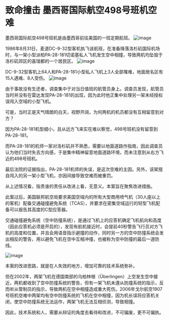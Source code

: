 # 致命撞击 墨西哥国际航空498号班机空难

墨西哥国际航空498号班机是由墨西哥前往美国的一班定期航班。
![image](https://github.com/user-attachments/assets/35c0d254-e0c6-4623-8421-95b16559dc78)


1986年8月31日，麦道DC-9-32型客机执飞该航班，在准备降落洛杉矶国际机场时，与一架小型派柏PA-28-181切诺基私人飞机发生空中相撞，导致两机均坠毁于洛杉矶郊区的喜瑞都的一个居民区。
![image](https://github.com/user-attachments/assets/14ef2d18-2a53-4625-869c-584cbde92d1d)


DC-9-32型客机上64人和PA-28-181小型私人飞机上3人全部罹难，地面居名区有15人遇难、8人受伤。
![image](https://github.com/user-attachments/assets/ef863024-b223-408e-b09c-1355cf4efa6d)


由于事故没有生还者，调查集中于对当日值班的航管员身上。调查员发现，航管员当时并没有在雷达发现PA-28-181的出现，因为此时他正集中处理另一架未经授权误闯入空域的小型飞机。

可是，当时正是天气晴朗的白天，视野开阔，为何两机的机员都没有互相留意到对方？ 

因为PA-28-181机型细小，且从远方飞来实在难以察觉，498号班机没有留意到PA-28-181。

而PA-28-181的机师一家对洛杉矶并不熟悉，需要以地面道路作指南，因此调查员认为他们当时失去方向感，于是集中精神留意地面道路环境，而未注意到从右方飞近的498号班机。

最后法院的证据指出，PA-28-181机师的失误，是这次空难的主因。另外，该架擅自闯入的另一架小型飞机，亦因间接导致空难而被重罚。

从上述情况看，指责谁的责任从改进上看，无意义。本案旨在聚焦改进措施。

此案过后，美国联邦航空局要求美国空域内的所有大型商用喷气机（30人座以上的客机）配备交通碰撞避免系统（TCAS），并要求在密集空域运行的轻型飞机配备可以报告其高度的C型应答器。

交通碰撞避免系统（空中防撞系统），是通过飞机上的应答机确定飞机航向和高度（因此应答机必须是开启的），发现有航机接近时，会提前40秒警告飞行员对方飞机的高度和位置，并且会用语音指示避撞的动作，同时另一方的空中防撞系统会发出相反的警告，用以避免飞机在空中互相冲撞，也被称为空中防撞的最后一道防线。

![image](https://github.com/user-attachments/assets/71aa34c5-9f6f-4e76-81a5-e40441d9cde7)


本案的改进思路，就是在人失效的地方，增加可靠的技术系统弥补。

但在2002年，两架飞机在德国南部的乌柏林根（Überlingen）上空发生空中接近，两机都收到了空中防撞系统的警告，但有一架飞机未遵从防撞系统的指示，反而听从管制员的指示，导致两机在空中相撞造成重大死伤。2006年戈尔航空1907号班机空难中两架均有空中防撞系统的飞机在空中相撞，因为机长误将应答机关闭，使空中防撞系统无法运作，两架飞机无法互相侦测，导致相撞。

因此，技术系统和人，需要从辩证的角度去看待和改进，不可偏废，更不可偏执。
